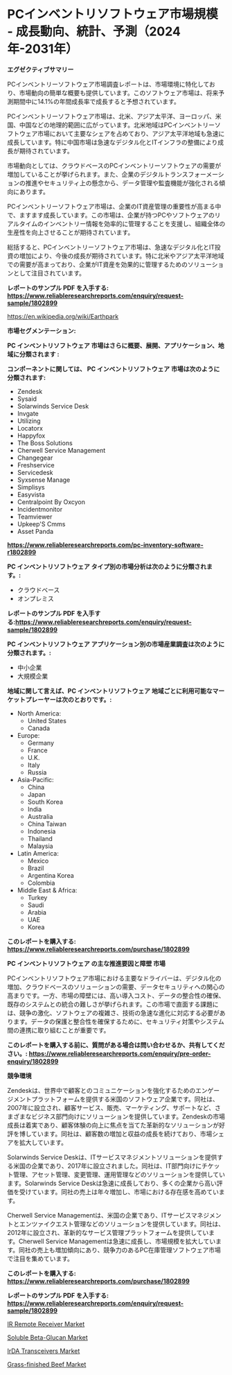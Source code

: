 <p><h1>PCインベントリソフトウェア市場規模 - 成長動向、統計、予測（2024年-2031年）</h1></p><p><strong>エグゼクティブサマリー</strong></p>
<p><p>PCインベントリーソフトウェア市場調査レポートは、市場環境に特化しており、市場動向の簡単な概要も提供しています。このソフトウェア市場は、将来予測期間中に14.1%の年間成長率で成長すると予想されています。</p><p>PCインベントリーソフトウェア市場は、北米、アジア太平洋、ヨーロッパ、米国、中国などの地理的範囲に広がっています。北米地域はPCインベントリーソフトウェア市場において主要なシェアを占めており、アジア太平洋地域も急速に成長しています。特に中国市場は急速なデジタル化とITインフラの整備により成長が期待されています。</p><p>市場動向としては、クラウドベースのPCインベントリーソフトウェアの需要が増加していることが挙げられます。また、企業のデジタルトランスフォーメーションの推進やセキュリティ上の懸念から、データ管理や監査機能が強化される傾向にあります。</p><p>PCインベントリーソフトウェア市場は、企業のIT資産管理の重要性が高まる中で、ますます成長しています。この市場は、企業が持つPCやソフトウェアのリアルタイムのインベントリー情報を効率的に管理することを支援し、組織全体の生産性を向上させることが期待されています。</p><p>総括すると、PCインベントリーソフトウェア市場は、急速なデジタル化とIT投資の増加により、今後の成長が期待されています。特に北米やアジア太平洋地域での需要が高まっており、企業がIT資産を効果的に管理するためのソリューションとして注目されています。</p></p>
<p><strong>レポートのサンプル PDF を入手する: <a href="https://www.reliableresearchreports.com/enquiry/request-sample/1802899">https://www.reliableresearchreports.com/enquiry/request-sample/1802899</a></strong></p>
<p><a href="https://en.wikipedia.org/wiki/Earthpark">https://en.wikipedia.org/wiki/Earthpark</a></p>
<p><strong>市場セグメンテーション:</strong></p>
<p><strong> PC インベントリソフトウェア 市場はさらに概要、展開、アプリケーション、地域に分類されます :</strong></p>
<p><strong>コンポーネントに関しては、 PC インベントリソフトウェア 市場は次のように分類されます:</strong></p>
<p><ul><li>Zendesk</li><li>Sysaid</li><li>Solarwinds Service Desk</li><li>Invgate</li><li>Utilizing</li><li>Locatorx</li><li>Happyfox</li><li>The Boss Solutions</li><li>Cherwell Service Management</li><li>Changegear</li><li>Freshservice</li><li>Servicedesk</li><li>Syxsense Manage</li><li>Simplisys</li><li>Easyvista</li><li>Centralpoint By Oxcyon</li><li>Incidentmonitor</li><li>Teamviewer</li><li>Upkeep'S Cmms</li><li>Asset Panda</li></ul></p>
<p><strong><a href="https://www.reliableresearchreports.com/pc-inventory-software-r1802899">https://www.reliableresearchreports.com/pc-inventory-software-r1802899</a></strong></p>
<p><strong> PC インベントリソフトウェア タイプ別の市場分析は次のように分類されます。:</strong></p>
<p><ul><li>クラウドベース</li><li>オンプレミス</li></ul></p>
<p><strong>レポートのサンプル PDF を入手する:<a href="https://www.reliableresearchreports.com/enquiry/request-sample/1802899">https://www.reliableresearchreports.com/enquiry/request-sample/1802899</a></strong></p>
<p><strong> PC インベントリソフトウェア アプリケーション別の市場産業調査は次のように分類されます。:</strong></p>
<p><ul><li>中小企業</li><li>大規模企業</li></ul></p>
<p><strong>地域に関して言えば、PC インベントリソフトウェア 地域ごとに利用可能なマーケットプレーヤーは次のとおりです。:</strong></p>
<p><ul>
    <li>
        North America:
        <ul>
            <li>United States</li>
            <li>Canada</li>
        </ul>
    </li>
    <li>
        Europe:
        <ul>
            <li>Germany</li>
            <li>France</li>
            <li>U.K.</li>
            <li>Italy</li>
            <li>Russia</li>
        </ul>
    </li>
    <li>
        Asia-Pacific:
        <ul>
            <li>China</li>
            <li>Japan</li>
            <li>South Korea</li>
            <li>India</li>
            <li>Australia</li>
            <li>China Taiwan</li>
            <li>Indonesia</li>
            <li>Thailand</li>
            <li>Malaysia</li>
        </ul>
    </li>
    <li>
        Latin America:
        <ul>
            <li>Mexico</li>
            <li>Brazil</li>
            <li>Argentina Korea</li>
            <li>Colombia</li>
        </ul>
    </li>
    <li>
        Middle East & Africa:
        <ul>
            <li>Turkey</li>
            <li>Saudi</li>
            <li>Arabia</li>
            <li>UAE</li>
            <li>Korea</li>
        </ul>
    </li>
    </ul></p>
<p><strong>このレポートを購入する: <a href="https://www.reliableresearchreports.com/purchase/1802899">https://www.reliableresearchreports.com/purchase/1802899</a></strong></p>
<p><strong>PC インベントリソフトウェア の主な推進要因と障壁 市場</strong></p>
<p><p>PCインベントリソフトウェア市場における主要なドライバーは、デジタル化の増加、クラウドベースのソリューションの需要、データセキュリティへの関心の高まりです。一方、市場の障壁には、高い導入コスト、データの整合性の確保、既存のシステムとの統合の難しさが挙げられます。この市場で直面する課題には、競争の激化、ソフトウェアの複雑さ、技術の急速な進化に対応する必要があります。データの保護と整合性を確保するために、セキュリティ対策やシステム間の連携に取り組むことが重要です。</p></p>
<p><strong>このレポートを購入する前に、質問がある場合は問い合わせるか、共有してください。: <a href="https://www.reliableresearchreports.com/enquiry/pre-order-enquiry/1802899">https://www.reliableresearchreports.com/enquiry/pre-order-enquiry/1802899</a></strong></p>
<p><strong>競争環境</strong></p>
<p><p>Zendeskは、世界中で顧客とのコミュニケーションを強化するためのエンゲージメントプラットフォームを提供する米国のソフトウェア企業です。同社は、2007年に設立され、顧客サービス、販売、マーケティング、サポートなど、さまざまなビジネス部門向けにソリューションを提供しています。Zendeskの市場成長は着実であり、顧客体験の向上に焦点を当てた革新的なソリューションが好評を博しています。同社は、顧客数の増加と収益の成長を続けており、市場シェアを拡大しています。</p><p>Solarwinds Service Deskは、ITサービスマネジメントソリューションを提供する米国の企業であり、2017年に設立されました。同社は、IT部門向けにチケット管理、アセット管理、変更管理、運用管理などのソリューションを提供しています。Solarwinds Service Deskは急速に成長しており、多くの企業から高い評価を受けています。同社の売上は年々増加し、市場における存在感を高めています。</p><p>Cherwell Service Managementは、米国の企業であり、ITサービスマネジメントとエンツァイクエスト管理などのソリューションを提供しています。同社は、2012年に設立され、革新的なサービス管理プラットフォームを提供しています。Cherwell Service Managementは急速に成長し、市場規模を拡大しています。同社の売上も増加傾向にあり、競争力のあるPC在庫管理ソフトウェア市場で注目を集めています。</p></p>
<p><strong>このレポートを購入する: <a href="https://www.reliableresearchreports.com/purchase/1802899">https://www.reliableresearchreports.com/purchase/1802899</a></strong></p>
<p><strong>レポートのサンプル PDF を入手する: <a href="https://www.reliableresearchreports.com/enquiry/request-sample/1802899">https://www.reliableresearchreports.com/enquiry/request-sample/1802899</a></strong><strong></strong></p>
<p><p><a href="https://issuu.com/reportprime-2/docs/ir-remote-receiver-market-size-2030.pptx">IR Remote Receiver Market</a></p><p><a href="https://github.com/mqlmqing52/Market-Research-Report-List-1/blob/main/soluble-beta-glucan-market.md">Soluble Beta-Glucan Market</a></p><p><a href="https://issuu.com/reportprime-2/docs/irda-transceivers-market-size-2030.pptx">IrDA Transceivers Market</a></p><p><a href="https://github.com/Jeralderzog65756e/Market-Research-Report-List-1/blob/main/grass-finished-beef-market.md">Grass-finished Beef Market</a></p></p>